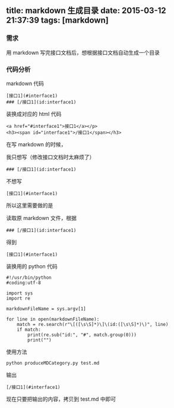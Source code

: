 title: markdown 生成目录
date: 2015-03-12 21:37:39
tags: [markdown]
---

### 需求
用 markdown 写完接口文档后，想根据接口文档自动生成一个目录





### 代码分析

markdown 代码

	[接口1](#interface1)
	### [/接口1](id:interface1)


装换成对应的 html 代码

	<a href="#interface1">接口1</a></p>
	<h3><span id="interface1">/接口1</span></h3>

 
 
在写 markdown 的时候，

我只想写（修改接口文档时太麻烦了）

	### [/接口1](id:interface1)

不想写

	[接口1](#interface1)

所以这里需要做的是

读取原 markdown 文件，根据

	### [/接口1](id:interface1)

得到

	[接口1](#interface1)

装换用的 python 代码

	#!/usr/bin/python
	#coding:utf-8
	
	import sys
	import re
	
	markdownFileName = sys.argv[1]
	
	for line in open(markdownFileName):
	    match = re.search(r"\[([\s\S]*)\]\(id:([\s\S]*)\)", line)
	    if match:
	        print(re.sub("id:", "#", match.group(0)))
	        print("")

使用方法

```
python produceMDCategory.py test.md
```
输出

	[/接口1](#interface1)


现在只要把输出的内容，拷贝到 test.md 中即可